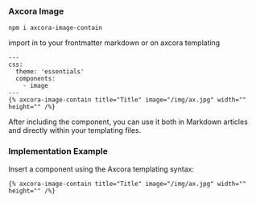### Axcora Image

```
npm i axcora-image-contain
```

import in to your frontmatter markdown or on axcora templating
```
---
css:
  theme: 'essentials'
  components:
    - image
---
{% axcora-image-contain title="Title" image="/img/ax.jpg" width="" height="" /%}
```

After including the component, you can use it both in Markdown articles and directly within your templating files.

### Implementation Example
Insert a component using the Axcora templating syntax:

```
{% axcora-image-contain title="Title" image="/img/ax.jpg" width="" height="" /%}
```
